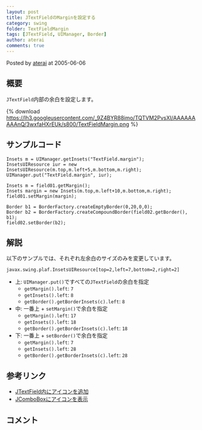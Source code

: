 ```yaml
---
layout: post
title: JTextFieldのMarginを設定する
category: swing
folder: TextFieldMargin
tags: [JTextField, UIManager, Border]
author: aterai
comments: true
---
```


Posted by [aterai](http://terai.xrea.jp/aterai.html) at 2005-06-06

## 概要
`JTextField`内部の余白を設定します。

{% download https://lh3.googleusercontent.com/_9Z4BYR88imo/TQTVM2PvsXI/AAAAAAAAAnQ/3wxfaHXrEUk/s800/TextFieldMargin.png %}

## サンプルコード
<pre class="prettyprint"><code>Insets m = UIManager.getInsets("TextField.margin");
InsetsUIResource iur = new InsetsUIResource(m.top,m.left+5,m.bottom,m.right);
UIManager.put("TextField.margin", iur);
</code></pre>
<pre class="prettyprint"><code>Insets m = field01.getMargin();
Insets margin = new Insets(m.top,m.left+10,m.bottom,m.right);
field01.setMargin(margin);
</code></pre>
<pre class="prettyprint"><code>Border b1 = BorderFactory.createEmptyBorder(0,20,0,0);
Border b2 = BorderFactory.createCompoundBorder(field02.getBorder(), b1);
field02.setBorder(b2);
</code></pre>

## 解説
以下のサンプルでは、それぞれ左余白のサイズのみを変更しています。

	javax.swing.plaf.InsetsUIResource[top=2,left=7,bottom=2,right=2]

- 上: `UIManager.put()`ですべての`JTextField`の余白を指定
    - `getMargin().left`: `7`
    - `getInsets().left`: `8`
    - `getBorder().getBorderInsets(c).left`: `8`
- 中: 一番上 + `setMargin()`で余白を指定
    - `getMargin().left`: `17`
    - `getInsets().left`: `18`
    - `getBorder().getBorderInsets(c).left`: `18`
- 下: 一番上 + `setBorder()`で余白を指定
    - `getMargin().left`: `7`
    - `getInsets().left`: `28`
    - `getBorder().getBorderInsets(c).left`: `28`

<!-- dummy comment line for breaking list -->

## 参考リンク
- [JTextField内にアイコンを追加](http://terai.xrea.jp/Swing/IconTextField.html)
- [JComboBoxにアイコンを表示](http://terai.xrea.jp/Swing/IconComboBox.html)

<!-- dummy comment line for breaking list -->

## コメント
